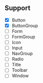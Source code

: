 ## Support
- [x] Button
- [x] ButtonGroup
- [ ] Form
- [ ] FormGroup
- [ ] Icon
- [ ] Input
- [ ] NavGroup
- [ ] Radio
- [ ] Title
- [ ] Toolbar
- [ ] Window
